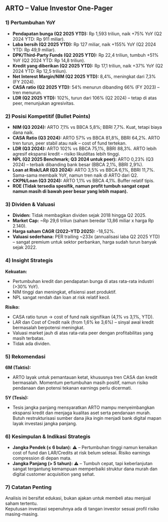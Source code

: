 ## ARTO – Value Investor One-Pager

### 1) Pertumbuhan YoY
- **Pendapatan bunga (Q2 2025 YTD):** Rp 1,593 triliun, naik +75% YoY (Q2 2024 YTD: Rp 911 miliar).
- **Laba bersih (Q2 2025 YTD):** Rp 127 miliar, naik +155% YoY (Q2 2024 YTD: Rp 49,9 miliar).
- **DPK/Third-Party Funds (Q2 2025 YTD):** Rp 22,4 triliun, tumbuh +51% YoY (Q2 2024 YTD: Rp 14,8 triliun).
- **Kredit yang diberikan (Q2 2025 YTD):** Rp 17,1 triliun, naik +37% YoY (Q2 2024 YTD: Rp 12,5 triliun).
- **Net Interest Margin/NIM (Q2 2025 YTD):** 8,4%, meningkat dari 7,3% (FY 2024).
- **CASA ratio (Q2 2025 YTD):** 54% menurun dibanding 66% (FY 2023) – tren menurun.
- **LDR (Q2 2025 YTD):** 102%, turun dari 106% (Q2 2024) – tetap di atas peer, menunjukan agresivitas.

### 2) Posisi Kompetitif (Bullet Points)
- **NIM (Q3 2024):** ARTO 7,1% vs BBCA 5,8%; BBRI 7,7%. Kuat, tetapi biaya dana naik.
- **CASA Ratio (Q3 2024):** ARTO 57% vs BBCA 81,8%, BBRI 64,2%. ARTO tren turun, peer stabil atau naik – cost of fund tertekan.
- **LDR (Q3 2024):** ARTO 102% vs BBCA 75,1%, BBRI 88,3%. ARTO lebih agresif ekspansi kredit – risiko likuiditas lebih tinggi.
- **NPL (Q2 2025 Benchmark; Q3 2024 untuk peer):** ARTO 0,23% (Q3 2024) – terbaik dibanding bank besar (BBCA 2,1%, BBRI 2,9%).
- **Loan at Risk/LAR (Q3 2024):** ARTO 3,5% vs BBCA 6,1%, BBRI 11,7%. Sama-sama membaik YoY, namun tren naik di ARTO dari Q2.
- **CKPN/Loan (Q3 2024):** ARTO 1,1% vs BBCA 4,1%. Buffer relatif tipis.
- **ROE (Tidak tersedia spesifik, namun profit tumbuh sangat cepat namun masih di bawah peer besar yang lebih mapan).**

### 3) Dividen & Valuasi
- **Dividen:** Tidak membagikan dividen sejak 2018 hingga Q2 2025.
- **Market Cap:** ~Rp 29,6 triliun (saham beredar 13,86 miliar x harga Rp 2.140).
- **Harga saham CAGR (2022–YTD 2025):** -18,52%.
- **Valuasi sederhana:** PER trailing ~233x (annualisasi laba Q2 2025 YTD) – sangat premium untuk sektor perbankan, harga sudah turun banyak sejak 2022.

### 4) Insight Strategis
**Kekuatan:**  
- Pertumbuhan kredit dan pendapatan bunga di atas rata-rata industri (>30% YoY).
- NIM tinggi dan meningkat, efisiensi aset produktif.
- NPL sangat rendah dan loan at risk relatif kecil.

**Risiko:**  
- CASA ratio turun → cost of fund naik signifikan (4,1% vs 3,1%, YTD).
- LAR dan Cost of Credit naik (from 1,6% ke 3,6%) – sinyal awal kredit bermasalah berpotensi meningkat.
- Valuasi market jauh di atas rata-rata peer dengan profitabilitas yang masih terbatas.
- Tidak ada dividen.

### 5) Rekomendasi
**6M (Taktis):**  
- ARTO layak untuk pemantauan ketat, khususnya tren CASA dan kredit bermasalah. Momentum pertumbuhan masih positif, namun risiko pendanaan dan potensi tekanan earnings perlu dicermati.

**5Y (Tesis):**  
- Tesis jangka panjang mensyaratkan ARTO mampu menyeimbangkan ekspansi kredit dan menjaga kualitas aset serta pendanaan murah. Butuh restrukturisasi sumber dana jika ingin menjadi bank digital mapan layak investasi jangka panjang.

### 6) Kesimpulan & Indikasi Strategis
- **Jangka Pendek (≤ 6 bulan):** ⚠️ – Pertumbuhan tinggi namun kenaikan cost of fund dan LAR/Credits at risk belum selesai. Risiko earnings compression di depan mata.
- **Jangka Panjang (> 5 tahun):** ⚠️ – Tumbuh cepat, tapi keberlanjutan sangat tergantung kemampuan memperbaiki struktur dana murah dan digital customer acquisition yang sehat.

### 7) Catatan Penting
Analisis ini bersifat edukasi, bukan ajakan untuk membeli atau menjual saham tertentu.  
Keputusan investasi sepenuhnya ada di tangan investor sesuai profil risiko masing-masing.